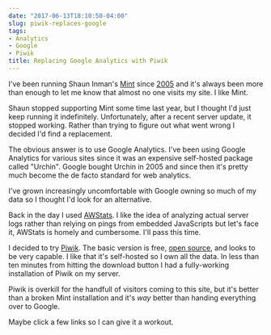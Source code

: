 ```yaml
---
date: "2017-06-13T18:10:50-04:00"
slug: piwik-replaces-google
tags:
- Analytics
- Google
- Piwik
title: Replacing Google Analytics with Piwik
---
```


I've been running Shaun Inman's [Mint](https://haveamint.com/) since [2005](/2005/google-analytics-vs-mint/) and it's always been more than enough to let me know that almost no one visits my site. I like Mint.

Shaun stopped supporting Mint some time last year, but I thought I'd just keep running it indefinitely. Unfortunately, after a recent server update, it stopped working. Rather than trying to figure out what went wrong I decided I'd find a replacement.

The obvious answer is to use Google Analytics. I've been using Google Analytics for various sites since it was an expensive self-hosted package called "Urchin". Google bought Urchin in 2005 and since then it's pretty much become the de facto standard for web analytics.

I've grown increasingly uncomfortable with Google owning so much of my data so I thought I'd look for an alternative.

Back in the day I used [AWStats](http://www.awstats.org/). I like the idea of analyzing actual server logs rather than relying on pings from embedded JavaScripts but let's face it, AWStats is homely and cumbersome. I'll pass this time.

I decided to try [Piwik](https://piwik.org/). The basic version is free, [open source](https://github.com/piwik/piwik), and looks to be very capable. I like that it's self-hosted so I own all the data. In less than ten minutes from hitting the download button I had a fully-working installation of Piwik on my server.

Piwik is overkill for the handfull of visitors coming to this site, but it's better than a broken Mint installation and it's _way_ better than handing everything over to Google.

Maybe click a few links so I can give it a workout.

	
